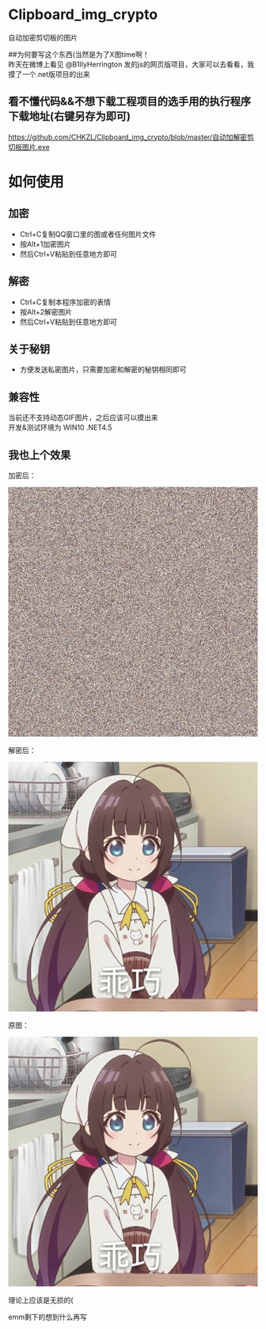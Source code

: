 # Clipboard_img_crypto
自动加密剪切板的图片

##为何要写这个东西(当然是为了X图time啊！  
昨天在微博上看见 @B1llyHerrington 发的js的网页版项目，大家可以去看看，我摸了一个.net版项目的出来
  
## 看不懂代码&&不想下载工程项目的选手用的执行程序下载地址(右键另存为即可)
https://github.com/CHKZL/Clipboard_img_crypto/blob/master/自动加解密剪切板图片.exe  
# 如何使用  
## 加密
* Ctrl+C复制QQ窗口里的图或者任何图片文件
* 按Alt+1加密图片
* 然后Ctrl+V粘贴到任意地方即可  
## 解密
* Ctrl+C复制本程序加密的表情
* 按Alt+2解密图片
* 然后Ctrl+V粘贴到任意地方即可  
## 关于秘钥
* 方便发送私密图片，只需要加密和解密的秘钥相同即可
  
## 兼容性
当前还不支持动态GIF图片，之后应该可以摸出来  
开发&测试环境为 WIN10  .NET4.5

## 我也上个效果
加密后：

![加密后](https://github.com/CHKZL/Clipboard_img_crypto/blob/master/自动加解密剪切板图片/2.png)

解密后：

![解密后](https://github.com/CHKZL/Clipboard_img_crypto/blob/master/自动加解密剪切板图片/3.png)

原图：

![原图](https://github.com/CHKZL/Clipboard_img_crypto/blob/master/自动加解密剪切板图片/1.jpg)

理论上应该是无损的(  


emm剩下的想到什么再写

